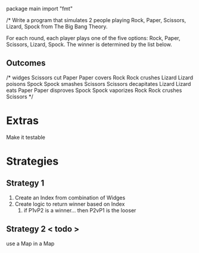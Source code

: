 package main
import "fmt"

/*
Write a program that simulates 2 people playing Rock, Paper, Scissors, Lizard, Spock
from The Big Bang Theory.

For each round, each player plays one of the five options: Rock, Paper, Scissors, Lizard, Spock.
The winner is determined by the list below.

Outcomes
----------------------------------------------------
/*   widges
Scissors cut Paper
Paper covers Rock
Rock crushes Lizard
Lizard poisons Spock
Spock smashes Scissors
Scissors decapitates Lizard
Lizard eats Paper
Paper disproves Spock
Spock vaporizes Rock
Rock crushes Scissors
*/

# Extras
Make it testable


# Strategies

## Strategy 1

1. Create an Index from combination of Widges
2. Create logic to return winner based on Index
   1. if P1vP2 is a winner...  then P2vP1 is the looser

## Strategy 2  < todo >
use a Map in a Map




